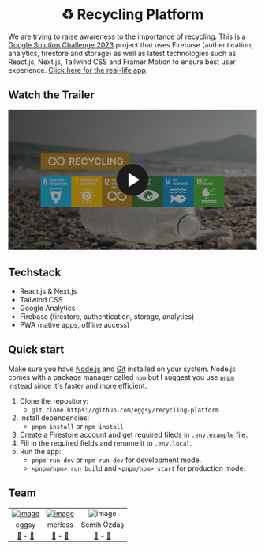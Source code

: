 <h1 align="center">
  ♻️ Recycling Platform
</h1>

We are trying to raise awareness to the importance of recycling. This is a [Google Solution Challenge 2023](https://developers.google.com/community/gdsc-solution-challenge) project that uses Firebase (authentication, analytics, firestore and storage) as well as latest technologies such as React.js, Next.js, Tailwind CSS and Framer Motion to ensure best user experience. [Click here for the real-life app](https://recycling.is-important.net).

## Watch the Trailer

[![Watch the Trailer](/public/banner.png)](https://youtu.be/tBjP00O3QrU)

## Techstack

- React.js & Next.js
- Tailwind CSS
- Google Analytics
- Firebase (firestore, authentication, storage, analytics)
- PWA (native apps, offline access)

## Quick start

Make sure you have [Node.js](https://nodejs.org) and [Git](https://git-scm.com) installed on your system. Node.js comes with a package manager called `npm` but I suggest you use [`pnpm`](https://pnpm.io/) instead since it's faster and more efficient.

1. Clone the repository:
   - `git clone https://github.com/eggsy/recycling-platform`
2. Install dependencies:
   - `pnpm install` or `npm install`
3. Create a Firestore account and get required fileds in `.env.example` file.
4. Fill in the required fields and rename it to `.env.local`.
5. Run the app:
   - `pnpm run dev` or `npm run dev` for development mode.
   - `<pnpm/npm> run build` and `<pnpm/npm> start` for production mode.

## Team

<table>
   <tr>
     <td align="center">
         <a href="https://github.com/eggsy">
            <img src="https://github.com/eggsy.png" height="125" width="125" alt="image" />
         </a>
     </td>
     <td align="center">
         <a href="https://github.com/merloss">
           <img src="https://github.com/merloss.png" height="125" width="125" alt="image" />
         </a>
     </td>
     <td align="center">
        <img src="https://i.imgur.com/vRi5rP5.jpg" height="125" width="125" alt="image" />
     </td>
   </tr>
   <tr>
    <td align="center">
      eggsy
     </td>
     <td align="center">
      merloss
     </td>
     <td align="center">
      Semih Özdaş
     </td>
   </tr>
   <tr>
    <td align="center">
      <a href="https://eggsy.xyz">🔗</a> -
      <a href="https://linkedin.com/in/abdulbaki-dursun">💼</a>
     </td>
     <td align="center">
      <a href="https://merloss.netlify.app">🔗</a> -
      <a href="https://linkedin.com/in/kerimkara0">💼</a>
     </td>
     <td align="center">
      <a href="https://semihozdas.com.tr/">🔗</a> -
      <a href="https://linkedin.com/in/semihozdas">💼</a>
     </td>
   </tr>
</table>
